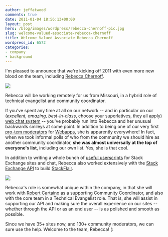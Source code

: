 ```yaml
---
author: jeffatwood
comments: true
date: 2011-01-04 18:56:13+00:00
layout: post
hero: /blog/images/wordpress/rebecca-chernoff-pic.jpg
slug: welcome-valued-associate-rebecca-chernoff
title: Welcome Valued Associate Rebecca Chernoff
wordpress_id: 6572
categories:
- company
- background
---
```


I'm pleased to announce that we're kicking off 2011 with even more new blood on the team, including [Rebecca Chernoff](http://stackoverflow.com/users/181481/rebecca-chernoff).

![](/blog/images/wordpress/rebecca-chernoff-pic.jpg)

Rebecca will be working remotely for us from Missouri, in a hybrid role of technical evangelist and community coordinator.

If you've spent any time at all on our network -- and in particular on our (_excellent, amazing, best-in-class_, choose your superlatives, they all apply) [web chat system](http://blog.stackoverflow.com/2010/10/stack-overflow-chat-now-live/) -- you've probably run into Rebecca and her unusual backwards smileys at some point. In addition to being one of our very first [pro-tem moderators](http://blog.stackoverflow.com/2010/07/moderator-pro-tempore/) for [Webapps](http://webapps.stackexchange.com), she is apparently everywhere! In fact, when we took informal polls of who from the community we should hire as another community coordinator, **she was almost universally at the top of everyone's list**, including our own list. Yes, she is that cool.

In addition to writing a whole bunch of [useful userscripts](http://github.com/rchern/StackExchangeScripts) for Stack Exchange sites and chat, Rebecca also worked extensively with the [Stack Exchange API](http://stackapps.com/) to build [StackFlair](http://stackflair.com/).

[![](http://stackflair.com/Generate/3f0eac82-1801-410d-b334-234c18ddeeeb.png)](http://stackflair.com/)

Rebecca's role is somewhat unique within the company, in that she will work with [Robert Cartaino](http://blog.stackoverflow.com/2010/04/welcome-stack-overflow-valued-associate-00005/) as a supporting Community Coordinator, and also with the core team in a Technical Evangelist role. That is, she will assist in supporting our API and making sure the overall experience on our sites -- whether through the API or as an end user -- is as polished and smooth as possible.

Since we have 35+ sites now, and 130+ community moderators, we can sure use the help. Welcome to the team, Rebecca! (:
